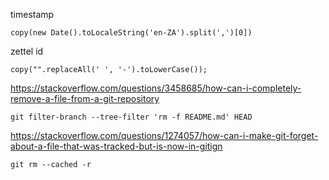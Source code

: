 
timestamp

	copy(new Date().toLocaleString('en-ZA').split(',')[0])

zettel id

	copy("".replaceAll(' ', '-').toLowerCase());


https://stackoverflow.com/questions/3458685/how-can-i-completely-remove-a-file-from-a-git-repository

```
git filter-branch --tree-filter 'rm -f README.md' HEAD
```

https://stackoverflow.com/questions/1274057/how-can-i-make-git-forget-about-a-file-that-was-tracked-but-is-now-in-gitign

	git rm --cached -r